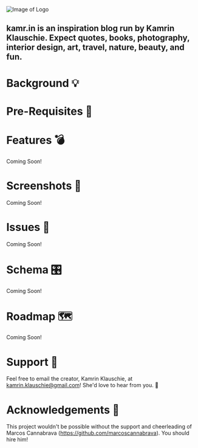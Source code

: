 ![Image of Logo](https://i.imgur.com/hoXPuFR.png)

## kamr.in is an inspiration blog run by Kamrin Klauschie. Expect quotes, books, photography, interior design, art, travel, nature, beauty, and fun.

# Background 💡

# Pre-Requisites 🚩

# Features 💣
Coming Soon!

# Screenshots 👀
Coming Soon!

# Issues 🐛
Coming Soon!

# Schema 🎛️
Coming Soon!

# Roadmap 🗺️
Coming Soon! 

# Support 🧩
Feel free to email the creator, Kamrin Klauschie, at kamrin.klauschie@gmail.com! She'd love to hear from you. 🤗

# Acknowledgements 👊
This project wouldn't be possible without the support and cheerleading of Marcos Cannabrava (https://github.com/marcoscannabrava). You should hire him! 
